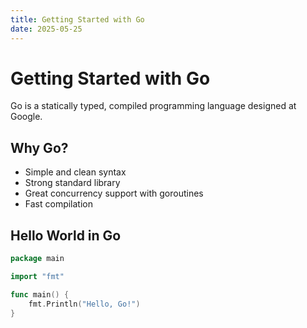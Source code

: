 ```yaml
---
title: Getting Started with Go
date: 2025-05-25
---
```


# Getting Started with Go

Go is a statically typed, compiled programming language designed at Google.

## Why Go?

- Simple and clean syntax
- Strong standard library
- Great concurrency support with goroutines
- Fast compilation

## Hello World in Go

```go
package main

import "fmt"

func main() {
    fmt.Println("Hello, Go!")
}
```